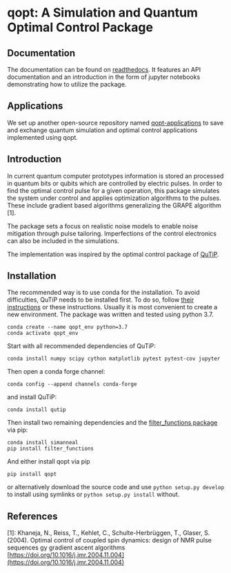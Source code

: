 # qopt: A Simulation and Quantum Optimal Control Package

## Documentation
The documentation can be found on 
[readthedocs](https://qopt.readthedocs.io/en/latest/index.html). 
It features an API documentation and an introduction in the 
form of jupyter notebooks demonstrating how to utilize the package.

## Applications

We set up another open-source repository named 
[qopt-applications](https://github.com/qutech/qopt-applications) to save and 
exchange quantum simulation and optimal control applications implemented using
qopt.

## Introduction
In current quantum computer prototypes information is stored an processed in 
quantum bits or qubits which are controlled by electric pulses. In order to 
find the optimal control pulse for a given operation, this package simulates 
the system under control and applies optimization algorithms to the pulses. 
These include gradient based algorithms generalizing the GRAPE algorithm [1].

The package sets a focus on realistic noise models to enable noise mitigation
through pulse tailoring. Imperfections of the control electronics can also be
included in the simulations.

The implementation was inspired by the optimal control package of 
[QuTiP](http://qutip.org/).

## Installation
The recommended way is to use conda for the installation.
To avoid difficulties, QuTiP needs to be installed first. To do so, follow 
[their instructions](http://qutip.org/docs/latest/installation.html) or these
instructions. Usually it is most convenient to create a new environment. The 
package was written and tested using python 3.7.

    conda create --name qopt_env python=3.7
    conda activate qopt_env

Start with all recommended dependencies of QuTiP: 

    conda install numpy scipy cython matplotlib pytest pytest-cov jupyter

Then open a conda forge channel:

    conda config --append channels conda-forge
    
and install QuTiP:

    conda install qutip

Then install two remaining dependencies and the 
[filter_functions package](https://github.com/qutech/filter_functions) via pip:

    conda install simanneal
    pip install filter_functions
    
And either install qopt via pip 

    pip install qopt

or alternatively download the source code and use
`python setup.py develop` to install using symlinks or 
`python setup.py install` without.

## References
[1]: Khaneja, N., Reiss, T., Kehlet, C., Schulte-Herbrüggen, T., Glaser, S.
(2004). Optimal control of coupled spin dynamics: design of NMR pulse sequences
gy gradient ascent algorithms 
[https://doi.org/10.1016/j.jmr.2004.11.004](https://doi.org/10.1016/j.jmr.2004.11.004)